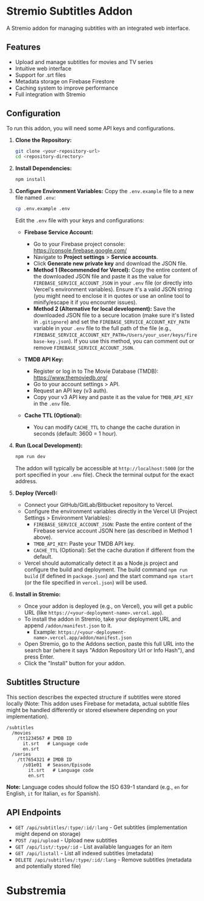 # Stremio Subtitles Addon

A Stremio addon for managing subtitles with an integrated web interface.

## Features

- Upload and manage subtitles for movies and TV series
- Intuitive web interface
- Support for .srt files
- Metadata storage on Firebase Firestore
- Caching system to improve performance
- Full integration with Stremio

## Configuration

To run this addon, you will need some API keys and configurations.

1.  **Clone the Repository:**
    ```bash
    git clone <your-repository-url>
    cd <repository-directory>
    ```

2.  **Install Dependencies:**
    ```bash
    npm install
    ```

3.  **Configure Environment Variables:**
    Copy the `.env.example` file to a new file named `.env`:
    ```bash
    cp .env.example .env
    ```
    Edit the `.env` file with your keys and configurations:

    *   **Firebase Service Account:**
        *   Go to your Firebase project console: https://console.firebase.google.com/
        *   Navigate to **Project settings** > **Service accounts**.
        *   Click **Generate new private key** and download the JSON file.
        *   **Method 1 (Recommended for Vercel):** Copy the entire content of the downloaded JSON file and paste it as the value for `FIREBASE_SERVICE_ACCOUNT_JSON` in your `.env` file (or directly into Vercel's environment variables). Ensure it's a valid JSON string (you might need to enclose it in quotes or use an online tool to minify/escape it if you encounter issues).
        *   **Method 2 (Alternative for local development):** Save the downloaded JSON file to a secure location (make sure it's listed in `.gitignore`) and set the `FIREBASE_SERVICE_ACCOUNT_KEY_PATH` variable in your `.env` file to the full path of the file (e.g., `FIREBASE_SERVICE_ACCOUNT_KEY_PATH=/Users/your_user/keys/firebase-key.json`). If you use this method, you can comment out or remove `FIREBASE_SERVICE_ACCOUNT_JSON`.

    *   **TMDB API Key:**
        *   Register or log in to The Movie Database (TMDB): https://www.themoviedb.org/
        *   Go to your account settings > API.
        *   Request an API key (v3 auth).
        *   Copy your v3 API key and paste it as the value for `TMDB_API_KEY` in the `.env` file.

    *   **Cache TTL (Optional):**
        *   You can modify `CACHE_TTL` to change the cache duration in seconds (default: 3600 = 1 hour).

4.  **Run (Local Development):**
    ```bash
    npm run dev
    ```
    The addon will typically be accessible at `http://localhost:5000` (or the port specified in your `.env` file). Check the terminal output for the exact address.

5.  **Deploy (Vercel):**
    *   Connect your GitHub/GitLab/Bitbucket repository to Vercel.
    *   Configure the environment variables directly in the Vercel UI (Project Settings > Environment Variables):
        *   `FIREBASE_SERVICE_ACCOUNT_JSON`: Paste the entire content of the Firebase service account JSON here (as described in Method 1 above).
        *   `TMDB_API_KEY`: Paste your TMDB API key.
        *   `CACHE_TTL` (Optional): Set the cache duration if different from the default.
    *   Vercel should automatically detect it as a Node.js project and configure the build and deployment. The build command `npm run build` (if defined in `package.json`) and the start command `npm start` (or the file specified in `vercel.json`) will be used.

6.  **Install in Stremio:**
    *   Once your addon is deployed (e.g., on Vercel), you will get a public URL (like `https://<your-deployment-name>.vercel.app`).
    *   To install the addon in Stremio, take your deployment URL and append `/addon/manifest.json` to it.
        *   Example: `https://<your-deployment-name>.vercel.app/addon/manifest.json`
    *   Open Stremio, go to the Addons section, paste this full URL into the search bar (where it says "Addon Repository Url or Info Hash"), and press Enter.
    *   Click the "Install" button for your addon.

## Subtitles Structure

This section describes the expected structure if subtitles were stored locally (Note: This addon uses Firebase for metadata, actual subtitle files might be handled differently or stored elsewhere depending on your implementation).

```
/subtitles
  /movies
    /tt1234567 # IMDB ID
      it.srt   # Language code
      en.srt
  /series
    /tt7654321 # IMDB ID
      /s01e01  # Season/Episode
        it.srt   # Language code
        en.srt
```

**Note:** Language codes should follow the ISO 639-1 standard (e.g., `en` for English, `it` for Italian, `es` for Spanish).

## API Endpoints

- `GET /api/subtitles/:type/:id/:lang` - Get subtitles (implementation might depend on storage)
- `POST /api/upload` - Upload new subtitles
- `GET /api/list/:type/:id` - List available languages for an item
- `GET /api/listall` - List all indexed subtitles (metadata)
- `DELETE /api/subtitles/:type/:id/:lang` - Remove subtitles (metadata and potentially stored file)
# Substremia
